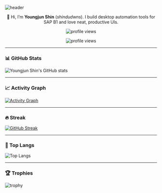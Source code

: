 <!--
**shindudwns/shindudwns** Profile README
-->

![header](https://capsule-render.vercel.app/api?type=waving&color=0:9BE8D8,50:D7E5F0,100:FED7E2&height=260&section=header&text=Welcome!!&fontSize=64&fontAlign=50&fontAlignY=35&desc=Youngjun%20Shin's%20GitHub%20💻%20%7C%20WPF%20%26%20SAP%20B1%20Automation%20Builder%20🚀&descSize=18&descAlign=50&descAlignY=58)

<p align="center">
  👋 Hi, I’m <b>Youngjun Shin</b> (<i>shindudwns</i>). I build desktop automation tools for SAP B1 and love neat, productive UIs.
</p>

<p align="center">
  <img src="https://komarev.com/ghpvc/?username=shindudwns&label=Profile%20views&style=flat&color=0e75b6" alt="profile views"/>
</p>

<!-- 방문자 수 카운터 -->
<p align="center">
  <img src="https://komarev.com/ghpvc/?username=shindudwns&label=Profile%20views&style=flat&color=0e75b6" alt="profile views"/>
</p>

---

### 📊 GitHub Stats
<!-- 기존 밝은 느낌 유지: transparent 테마 -->
![Youngjun Shin's GitHub stats](https://github-readme-stats.vercel.app/api?username=shindudwns&show_icons=true&theme=transparent&hide_border=true)

---

### 📈 Activity Graph
<!-- 기본(라이트) 느낌 유지, 테마 파라미터 생략 -->
[![Activity Graph](https://github-readme-activity-graph.vercel.app/graph?username=shindudwns&area=true&hide_border=true)](https://github.com/shindudwns)

---

### 🔥 Streak
[![GitHub Streak](https://streak-stats.demolab.com?user=shindudwns&hide_border=true)](https://git.io/streak-stats)

---

### 🧠 Top Langs
![Top Langs](https://github-readme-stats.vercel.app/api/top-langs/?username=shindudwns&layout=compact&langs_count=8&hide_border=true&theme=transparent)

---

### 🏆 Trophies
![trophy](https://github-profile-trophy.vercel.app/?username=shindudwns&row=1&column=6&margin-w=8&margin-h=8&no-frame=true)
